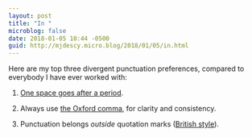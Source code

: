```yaml
---
layout: post
title: "In "
microblog: false
date: 2018-01-05 10:44 -0500
guid: http://mjdescy.micro.blog/2018/01/05/in.html
---
```

Here are my top three divergent punctuation preferences, compared to everybody I have ever worked with:

1. [One space goes after a period](http://www.slate.com/articles/technology/technology/2011/01/space_invaders.html).

2. Always use [the Oxford comma](https://en.m.wikipedia.org/wiki/Serial_comma), for clarity and consistency.

3. Punctuation belongs _outside_ quotation marks ([British style](http://blog.apastyle.org/apastyle/2011/08/punctuating-around-quotation-marks.html)).
